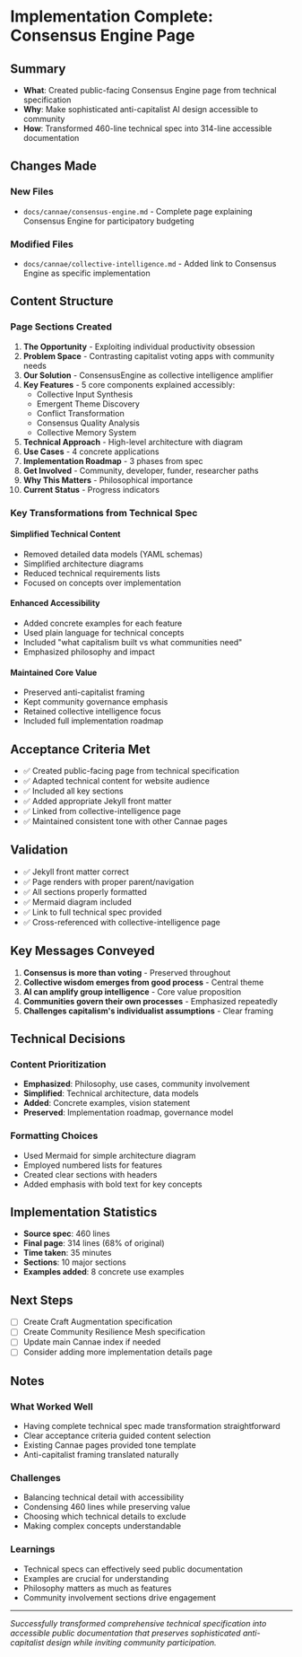 # Implementation Complete: Consensus Engine Page

## Summary
- **What**: Created public-facing Consensus Engine page from technical specification
- **Why**: Make sophisticated anti-capitalist AI design accessible to community
- **How**: Transformed 460-line technical spec into 314-line accessible documentation

## Changes Made

### New Files
- `docs/cannae/consensus-engine.md` - Complete page explaining Consensus Engine for participatory budgeting

### Modified Files  
- `docs/cannae/collective-intelligence.md` - Added link to Consensus Engine as specific implementation

## Content Structure

### Page Sections Created
1. **The Opportunity** - Exploiting individual productivity obsession
2. **Problem Space** - Contrasting capitalist voting apps with community needs
3. **Our Solution** - ConsensusEngine as collective intelligence amplifier
4. **Key Features** - 5 core components explained accessibly:
   - Collective Input Synthesis
   - Emergent Theme Discovery
   - Conflict Transformation
   - Consensus Quality Analysis
   - Collective Memory System
5. **Technical Approach** - High-level architecture with diagram
6. **Use Cases** - 4 concrete applications
7. **Implementation Roadmap** - 3 phases from spec
8. **Get Involved** - Community, developer, funder, researcher paths
9. **Why This Matters** - Philosophical importance
10. **Current Status** - Progress indicators

### Key Transformations from Technical Spec

#### Simplified Technical Content
- Removed detailed data models (YAML schemas)
- Simplified architecture diagrams
- Reduced technical requirements lists
- Focused on concepts over implementation

#### Enhanced Accessibility
- Added concrete examples for each feature
- Used plain language for technical concepts
- Included "what capitalism built vs what communities need"
- Emphasized philosophy and impact

#### Maintained Core Value
- Preserved anti-capitalist framing
- Kept community governance emphasis
- Retained collective intelligence focus
- Included full implementation roadmap

## Acceptance Criteria Met
- ✅ Created public-facing page from technical specification
- ✅ Adapted technical content for website audience
- ✅ Included all key sections
- ✅ Added appropriate Jekyll front matter
- ✅ Linked from collective-intelligence page
- ✅ Maintained consistent tone with other Cannae pages

## Validation
- ✅ Jekyll front matter correct
- ✅ Page renders with proper parent/navigation
- ✅ All sections properly formatted
- ✅ Mermaid diagram included
- ✅ Link to full technical spec provided
- ✅ Cross-referenced with collective-intelligence page

## Key Messages Conveyed
1. **Consensus is more than voting** - Preserved throughout
2. **Collective wisdom emerges from good process** - Central theme
3. **AI can amplify group intelligence** - Core value proposition
4. **Communities govern their own processes** - Emphasized repeatedly
5. **Challenges capitalism's individualist assumptions** - Clear framing

## Technical Decisions

### Content Prioritization
- **Emphasized**: Philosophy, use cases, community involvement
- **Simplified**: Technical architecture, data models
- **Added**: Concrete examples, vision statement
- **Preserved**: Implementation roadmap, governance model

### Formatting Choices
- Used Mermaid for simple architecture diagram
- Employed numbered lists for features
- Created clear sections with headers
- Added emphasis with bold text for key concepts

## Implementation Statistics
- **Source spec**: 460 lines
- **Final page**: 314 lines (68% of original)
- **Time taken**: 35 minutes
- **Sections**: 10 major sections
- **Examples added**: 8 concrete use examples

## Next Steps
- [ ] Create Craft Augmentation specification
- [ ] Create Community Resilience Mesh specification  
- [ ] Update main Cannae index if needed
- [ ] Consider adding more implementation details page

## Notes

### What Worked Well
- Having complete technical spec made transformation straightforward
- Clear acceptance criteria guided content selection
- Existing Cannae pages provided tone template
- Anti-capitalist framing translated naturally

### Challenges
- Balancing technical detail with accessibility
- Condensing 460 lines while preserving value
- Choosing which technical details to exclude
- Making complex concepts understandable

### Learnings
- Technical specs can effectively seed public documentation
- Examples are crucial for understanding
- Philosophy matters as much as features
- Community involvement sections drive engagement

---

*Successfully transformed comprehensive technical specification into accessible public documentation that preserves sophisticated anti-capitalist design while inviting community participation.*